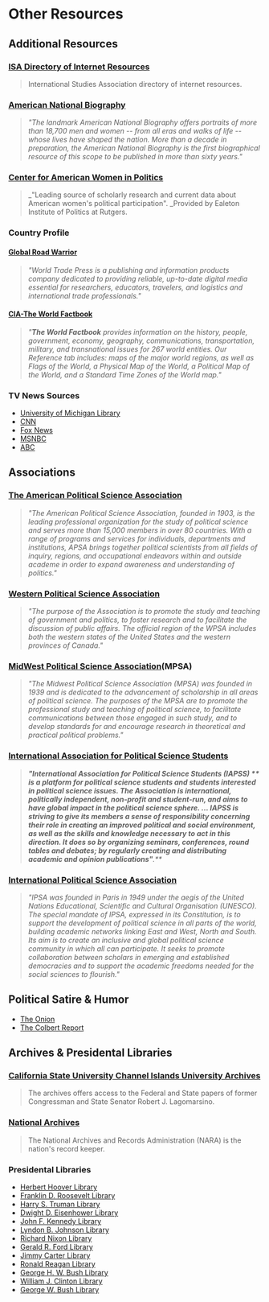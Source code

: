 # Other Resources

## Additional Resources

### [ISA Directory of Internet Resources](http://www.isanet.org/Programs/Website-Directory)

> International Studies Association directory of internet resources.

### [American National Biography](http://summit.csuci.edu:2048/login?url=http://www.anb.org/)

> _"The landmark American National Biography offers portraits of more than 18,700 men and women -- from all eras and walks of life -- whose lives have shaped the nation. More than a decade in preparation, the American National Biography is the first biographical resource of this scope to be published in more than sixty years."_

### [Center for American Women in Politics](http://www.cawp.rutgers.edu/)

> _"Leading source of scholarly research and current data about American women's political participation". _Provided by Ealeton Institute of Politics at Rutgers.

### Country Profile

#### [Global Road Warrior](http://summit.csuci.edu:2048/login?url=http://www.globalroadwarrior.com/directclient_index2.asp?c=csuci)

> _"World Trade Press is a publishing and information products company dedicated to providing reliable, up-to-date digital media essential for researchers, educators, travelers, and logistics and international trade professionals."_

#### [CIA-The World Factbook](https://www.cia.gov/library/publications/the-world-factbook/)

> _"**The World Factbook** provides information on the history, people, government, economy, geography, communications, transportation, military, and transnational issues for 267 world entities. Our Reference tab includes: maps of the major world regions, as well as Flags of the World, a Physical Map of the World, a Political Map of the World, and a Standard Time Zones of the World map."_

### TV News Sources

* [University of Michigan Library](http://guides.lib.umich.edu/c.php?g=637508&p=4462444)
* [CNN](http://www.cnn.com/)
* [Fox News](http://www.foxnews.com/)
* [MSNBC](http://www.msnbc.msn.com/)
* [ABC](http://abcnews.go.com/)

## Associations

### [The American Political Science Association](http://www.apsanet.org/)

> _"The American Political Science Association, founded in 1903, is the leading professional organization for the study of political science and serves more than 15,000 members in over 80 countries. With a range of programs and services for individuals, departments and institutions, APSA brings together political scientists from all fields of inquiry, regions, and occupational endeavors within and outside academe in order to expand awareness and understanding of politics."_

### [Western Political Science Association](http://wpsa.research.pdx.edu/)

> _"The purpose of the Association is to promote the study and teaching of government and politics, to foster research and to facilitate the discussion of public affairs. The official region of the WPSA includes both the western states of the United States and the western provinces of Canada."_

### [MidWest Political Science Association](http://www.mpsanet.org/)\(MPSA\)

> _"The Midwest Political Science Association \(MPSA\) was founded in 1939 and is dedicated to the advancement of scholarship in all areas of political science. The purposes of the MPSA are to promote the professional study and teaching of political science, to facilitate communications between those engaged in such study, and to develop standards for and encourage research in theoretical and practical political problems."_

### [International Association for Political Science Students](http://www.iapss.org/)

> _**"International Association for Political Science Students \(IAPSS\) ** is a platform for political science students and students interested in political science issues. The Association is international, politically independent, non-profit and student-run, and aims to have global impact in the political science sphere. ... IAPSS is striving to give its members a sense of responsibility concerning their role in creating an improved political and social environment, as well as the skills and knowledge necessary to act in this direction. It does so by organizing seminars, conferences, round tables and debates; by regularly creating and distributing academic and opinion publications"**.**_

### [International Political Science Association](http://www.ipsa.org)

> _"IPSA was founded in Paris in 1949 under the aegis of the United Nations Educational, Scientific and Cultural Organisation \(UNESCO\). The special mandate of IPSA, expressed in its Constitution, is to support the development of political science in all parts of the world, building academic networks linking East and West, North and South. Its aim is to create an inclusive and global political science community in which all can participate. It seeks to promote collaboration between scholars in emerging and established democracies and to support the academic freedoms needed for the social sciences to flourish."_

## Political Satire & Humor

* [The Onion](http://www.theonion.com/)
* [The Colbert Report](http://www.colbertnation.com/)

## Archives & Presidental Libraries

### [California State University Channel Islands University Archives](http://library.csuci.edu/collections/lagomarsino/index.htm)

> The archives offers access to the Federal and State papers of former Congressman and State Senator Robert J. Lagomarsino.

### [National Archives](http://www.archives.gov/)

> The National Archives and Records Administration \(NARA\) is the nation's record keeper.

### Presidental Libraries

* [Herbert Hoover Library](http://www.hoover.archives.gov/)
* [Franklin D. Roosevelt Library](http://www.fdrlibrary.marist.edu/)
* [Harry S. Truman Library](http://www.trumanlibrary.org/)
* [Dwight D. Eisenhower Library](http://www.eisenhower.archives.gov/)
* [John F. Kennedy Library](http://www.jfklibrary.org/)
* [Lyndon B. Johnson Library](http://www.lbjlibrary.org/)
* [Richard Nixon Library](http://www.nixonlibrary.gov/index.php)
* [Gerald R. Ford Library](http://www.fordlibrarymuseum.gov/)
* [Jimmy Carter Library](http://www.jimmycarterlibrary.gov/)
* [Ronald Reagan Library](http://www.reagan.utexas.edu/)
* [George H. W. Bush Library](http://bushlibrary.tamu.edu/)
* [William J. Clinton Library](http://www.clintonlibrary.gov/)
* [George W. Bush Library](http://www.georgewbushlibrary.smu.edu/)

